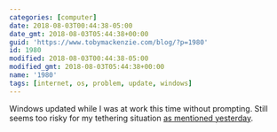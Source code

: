```yaml
---
categories: [computer]
date: 2018-08-03T00:44:38-05:00
date_gmt: 2018-08-03T05:44:38+00:00
guid: 'https://www.tobymackenzie.com/blog/?p=1980'
id: 1980
modified: 2018-08-03T00:44:38-05:00
modified_gmt: 2018-08-03T05:44:38+00:00
name: '1980'
tags: [internet, os, problem, update, windows]
---
```


Windows updated while I was at work this time without prompting.  Still seems too risky for my tethering situation [as mentioned yesterday](https://www.tobymackenzie.com/blog/2018/08/02/1974/).
